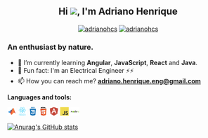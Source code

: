 <h2 align="center">Hi <img src="https://raw.githubusercontent.com/kaueMarques/kaueMarques/master/hi.gif" width="20px">, I'm Adriano Henrique</h2>
<p align="center">
<a href="https://codesandbox.io/u/adrianohcs" target="blank"><img align="center" src="https://cdn.jsdelivr.net/npm/simple-icons@3.0.1/icons/codesandbox.svg" alt="adrianohcs" height="20" width="20" /></a>
<a href="https://www.linkedin.com/in/adrianohcs/" target="blank"><img align="center" src="https://cdn.jsdelivr.net/npm/simple-icons@3.0.1/icons/linkedin.svg" alt="adrianohcs" height="20" width="20" /></a>

<h3 align="left"> An enthusiast by nature.</h3>

- 🌱 I’m currently learning **Angular**, **JavaScript**, **React** and **Java**.
- :balloon: Fun fact: I'm an Electrical Engineer ⚡⚡
- 📫 How you can reach me? **adriano.henrique.eng@gmail.com**

**Languages and tools:**
<p align="left">
<img src="https://raw.githubusercontent.com/devicons/devicon/master/icons/matlab/matlab-original.svg" alt="react" width="20" height="20"/>
<img src="https://raw.githubusercontent.com/devicons/devicon/master/icons/react/react-original-wordmark.svg" alt="react" width="20" height="20"/>
<img src="https://raw.githubusercontent.com/devicons/devicon/master/icons/css3/css3-plain-wordmark.svg" alt="css3"  width="20" height="20"/>
<img src="https://raw.githubusercontent.com/devicons/devicon/master/icons/html5/html5-original-wordmark.svg" alt="html5"  width="20" height="20"/>
<img src="https://raw.githubusercontent.com/devicons/devicon/master/icons/angularjs/angularjs-plain.svg" alt="angular"  width="20" height="20"/>
<img src="https://raw.githubusercontent.com/devicons/devicon/master/icons/javascript/javascript-original.svg" alt="javascript" width="20" height="20"/>
<img src="https://raw.githubusercontent.com/devicons/devicon/master/icons/nodejs/nodejs-original-wordmark.svg" alt="nodejs" width="20" height="20"/></p><p align="center">
</p>

[![Anurag's GitHub stats](https://github-readme-stats.vercel.app/api?username=adrianohcs)](https://github.com/anuraghazra/github-readme-stats)

<!---
adrianohcs/adrianohcs is a ✨ special ✨ repository because its `README.md` (this file) appears on your GitHub profile.
You can click the Preview link to take a look at your changes.
--->
